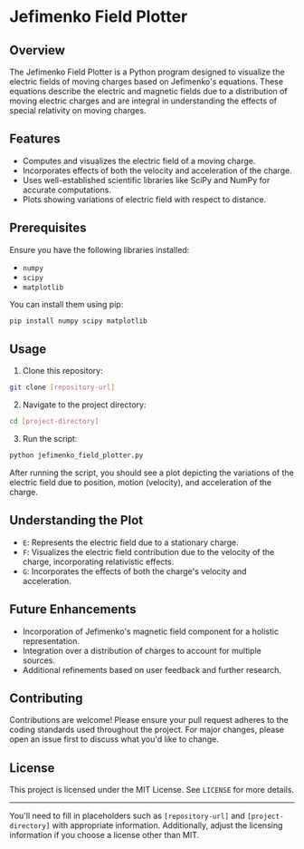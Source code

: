 # Jefimenko Field Plotter

## Overview

The Jefimenko Field Plotter is a Python program designed to visualize the electric fields of moving charges based on Jefimenko's equations. These equations describe the electric and magnetic fields due to a distribution of moving electric charges and are integral in understanding the effects of special relativity on moving charges.

## Features

- Computes and visualizes the electric field of a moving charge.
- Incorporates effects of both the velocity and acceleration of the charge.
- Uses well-established scientific libraries like SciPy and NumPy for accurate computations.
- Plots showing variations of electric field with respect to distance.

## Prerequisites

Ensure you have the following libraries installed:

- `numpy`
- `scipy`
- `matplotlib`

You can install them using pip:

```bash
pip install numpy scipy matplotlib
```

## Usage

1. Clone this repository:

```bash
git clone [repository-url]
```

2. Navigate to the project directory:

```bash
cd [project-directory]
```

3. Run the script:

```bash
python jefimenko_field_plotter.py
```

After running the script, you should see a plot depicting the variations of the electric field due to position, motion (velocity), and acceleration of the charge.

## Understanding the Plot

- `E`: Represents the electric field due to a stationary charge.
- `F`: Visualizes the electric field contribution due to the velocity of the charge, incorporating relativistic effects.
- `G`: Incorporates the effects of both the charge's velocity and acceleration.

## Future Enhancements

- Incorporation of Jefimenko's magnetic field component for a holistic representation.
- Integration over a distribution of charges to account for multiple sources.
- Additional refinements based on user feedback and further research.

## Contributing

Contributions are welcome! Please ensure your pull request adheres to the coding standards used throughout the project. For major changes, please open an issue first to discuss what you'd like to change.

## License

This project is licensed under the MIT License. See `LICENSE` for more details.

---

You'll need to fill in placeholders such as `[repository-url]` and `[project-directory]` with appropriate information. Additionally, adjust the licensing information if you choose a license other than MIT.
